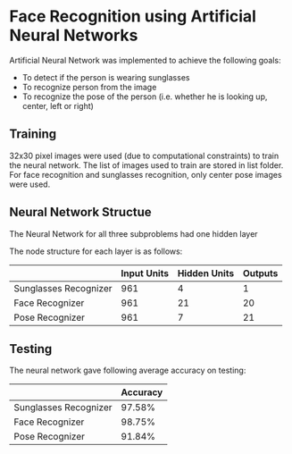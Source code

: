 # Face Recognition using Artificial Neural Networks
Artificial Neural Network was implemented to achieve the following goals:
* To detect if the person is wearing sunglasses
* To recognize person from the image
* To recognize the pose of the person (i.e. whether he is looking up, center, left or right)

## Training
32x30 pixel images were used (due to computational constraints) to train the neural network. The list of images used to train are stored in list folder.
For face recognition and sunglasses recognition, only center pose images were used.

## Neural Network Structue

The Neural Network for all three subproblems had  one hidden layer

The node structure for each layer is as follows:

|                       | Input Units   | Hidden Units | Outputs |
| --------------------- | ------------- | ------------ | --------|
| Sunglasses Recognizer | 961 | 4 | 1 |
| Face Recognizer | 961 | 21 | 20 |
| Pose Recognizer | 961 | 7 | 21 |

## Testing
The neural network gave following average accuracy on testing:

|                       | Accuracy | 
| --------------------- | ------ |
| Sunglasses Recognizer | 97.58% | 
| Face Recognizer | 98.75% | 
| Pose Recognizer | 91.84% | 
